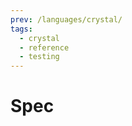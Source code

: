 ```yaml
---
prev: /languages/crystal/
tags:
  - crystal
  - reference
  - testing
---
```


# Spec

<!--
TODO: Finish this reference
TODO: Add tutorial and link to it
TODO: Add any recipes and link to them
-->
